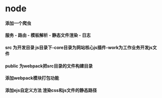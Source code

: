 # node
#### 添加一个爬虫
#### 服务 - 路由 - 模板解析 - 静态文件渲染 - 日志
#### src 为开发目录 js目录下-core目录为网站核心js插件-work为工作业务开发js文件
#### public 为webpack把src目录的文件构建目录
#### 添加webpack模块打包功能
#### 添加ejs自定义方法 渲染css和js文件的静态路径